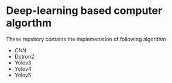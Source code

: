 # Deep-learning based computer algorthm
These repsitory contains the implemenation of following algorithm
* CNN
* Dctron2
* Yolov3
* Yolov4
* Yolov5

